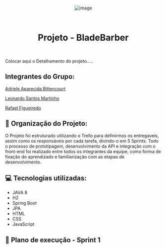 <div style="display: inline_block" align="center">
  <br>
  
  ![image]()



</div>

<br>

<h1 align="center"> Projeto - BladeBarber </h1>

<br>

Colocar aqui o Detalhamento do projeto.....


## Integrantes do Grupo:

[Adriele Aparecida Bittencourt](https://github.com/)

[Leonardo Santos Martinho](https://github.com/)

[Rafael Figueiredo](https://github.com/rafaelfigueiredo8)

## 📰 Organização do Projeto:

  O Projeto foi estruturado utilizando o Trello para definirmos os entregaveis, assim como os responsáveis por cada tarefa, divindo-o em 5 Sprints. Todo o processo de prototipagem, desenvolvimento da API e integração com o front-end foi realizado entre todos os integrantes da equipe, como forma de fixação do aprendizado e familiarização com as etapas de desenvolvimento.

## 💻 Tecnologias utilizadas:

 - JAVA 8
 - H2
 - Spring Boot
 - JPA
 - HTML
 - CSS
 - JavaScript


## 🚀 Plano de execução - Sprint 1
